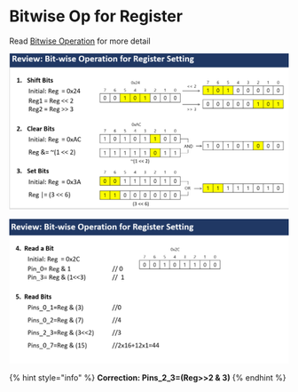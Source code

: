 # Bitwise Op for Register

Read [ Bitwise Operation](../../c-programming/c-programming-review/bitwise-operation/) for more detail



![](<../../.gitbook/assets/image (37).png>)



![](<../../.gitbook/assets/image (24).png>)

{% hint style="info" %}
**Correction:   Pins\_2\_3=(Reg>>2 & 3)**
{% endhint %}

